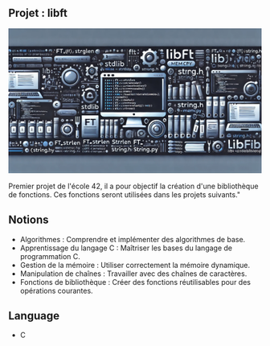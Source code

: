 ## Projet : libft

![banieres biblioteque](./images/img_libft01.webp)


Premier projet de l'école 42, il a pour objectif la création d'une bibliothèque de fonctions. Ces fonctions seront utilisées dans les projets suivants."

## Notions
- Algorithmes : Comprendre et implémenter des algorithmes de base.
- Apprentissage du langage C : Maîtriser les bases du langage de programmation C.
- Gestion de la mémoire : Utiliser correctement la mémoire dynamique.
- Manipulation de chaînes : Travailler avec des chaînes de caractères.
- Fonctions de bibliothèque : Créer des fonctions réutilisables pour des opérations courantes.
## Language
- C